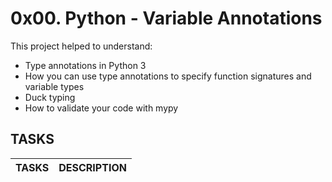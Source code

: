 # 0x00. Python - Variable Annotations

This project helped to understand:
- Type annotations in Python 3
- How you can use type annotations to specify function signatures and variable types
- Duck typing
- How to validate your code with mypy

## TASKS
TASKS | DESCRIPTION
--- | ---
